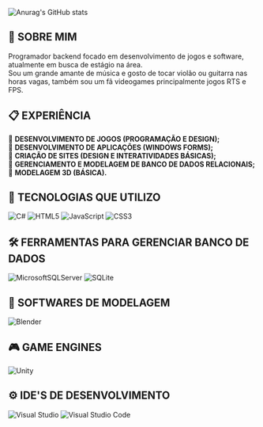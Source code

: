 ![Anurag's GitHub stats](https://github-readme-stats.vercel.app/api?username=patogigantonico&show_icons=true&bg_color=00000000&locale=pt-br)

## 🧑 SOBRE MIM
  Programador backend focado em desenvolvimento de jogos e software, atualmente em busca de estágio na área. \
  Sou um grande amante de música e gosto de tocar violão ou guitarra nas horas vagas, também sou um fã videogames principalmente jogos RTS e FPS.

## 📋 EXPERIÊNCIA
📌 **DESENVOLVIMENTO DE JOGOS (PROGRAMAÇÃO E DESIGN);** \
📌 **DESENVOLVIMENTO DE APLICAÇÕES (WINDOWS FORMS);** \
📌 **CRIAÇÃO DE SITES (DESIGN E INTERATIVIDADES BÁSICAS);** \
📌 **GERENCIAMENTO E MODELAGEM DE BANCO DE DADOS RELACIONAIS;** \
📌 **MODELAGEM 3D (BÁSICA).**

## 🔧 TECNOLOGIAS QUE UTILIZO
![C#](https://img.shields.io/badge/c%23-%23239120.svg?style=for-the-badge&logo=csharp&logoColor=white) 
![HTML5](https://img.shields.io/badge/html5-%23E34F26.svg?style=for-the-badge&logo=html5&logoColor=white)
![JavaScript](https://img.shields.io/badge/javascript-%23323330.svg?style=for-the-badge&logo=javascript&logoColor=%23F7DF1E)
![CSS3](https://img.shields.io/badge/css3-%231572B6.svg?style=for-the-badge&logo=css3&logoColor=white)

## 🛠️ FERRAMENTAS PARA GERENCIAR BANCO DE DADOS
![MicrosoftSQLServer](https://img.shields.io/badge/Microsoft%20SQL%20Server-CC2927?style=for-the-badge&logo=microsoft%20sql%20server&logoColor=white)
![SQLite](https://img.shields.io/badge/sqlite-%2307405e.svg?style=for-the-badge&logo=sqlite&logoColor=white)

## 🎨 SOFTWARES DE MODELAGEM
![Blender](https://img.shields.io/badge/blender-%23F5792A.svg?style=for-the-badge&logo=blender&logoColor=white) 

## 🎮 GAME ENGINES
![Unity](https://img.shields.io/badge/unity-%23000000.svg?style=for-the-badge&logo=unity&logoColor=white)

## ⚙️ IDE'S DE DESENVOLVIMENTO
![Visual Studio](https://img.shields.io/badge/Visual%20Studio-5C2D91.svg?style=for-the-badge&logo=visual-studio&logoColor=white)
![Visual Studio Code](https://img.shields.io/badge/Visual%20Studio%20Code-0078d7.svg?style=for-the-badge&logo=visual-studio-code&logoColor=white)
